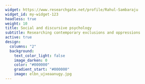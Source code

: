 ```yaml
---
widget: https://www.researchgate.net/profile/Rahul-Sambaraju
widget_id: my-widget-123
headless: true
weight: 10
title: Social and discursive psychology
subtitle: Researching contemporary exclusions and oppressions
active: true
design:
  columns: "2"
  background:
    text_color_light: false
    image_darken: 0
    color: "#000000"
    gradient_start: "#000000"
    image: elbn_ujxeaanugy.jpg
---
```

